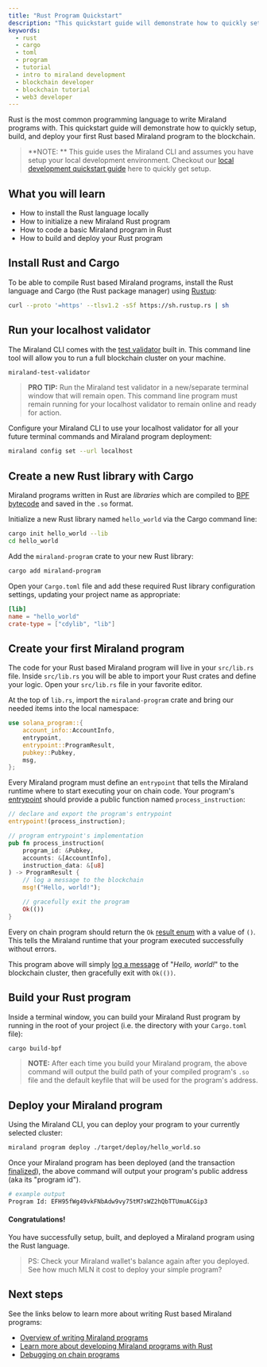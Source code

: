 ```yaml
---
title: "Rust Program Quickstart"
description: "This quickstart guide will demonstrate how to quickly setup, build, and deploy your first Rust based Miraland program to the blockchain."
keywords:
  - rust
  - cargo
  - toml
  - program
  - tutorial
  - intro to miraland development
  - blockchain developer
  - blockchain tutorial
  - web3 developer
---
```


Rust is the most common programming language to write Miraland programs with. This quickstart guide will demonstrate how to quickly setup, build, and deploy your first Rust based Miraland program to the blockchain.

> **NOTE: **
> This guide uses the Miraland CLI and assumes you have setup your local development environment. Checkout our [local development quickstart guide](./local.md) here to quickly get setup.

## What you will learn

- How to install the Rust language locally
- How to initialize a new Miraland Rust program
- How to code a basic Miraland program in Rust
- How to build and deploy your Rust program

## Install Rust and Cargo

To be able to compile Rust based Miraland programs, install the Rust language and Cargo (the Rust package manager) using [Rustup](https://rustup.rs/):

```bash
curl --proto '=https' --tlsv1.2 -sSf https://sh.rustup.rs | sh
```

## Run your localhost validator

The Miraland CLI comes with the [test validator](../developing/test-validator.md) built in. This command line tool will allow you to run a full blockchain cluster on your machine.

```bash
miraland-test-validator
```

> **PRO TIP:**
> Run the Miraland test validator in a new/separate terminal window that will remain open. This command line program must remain running for your localhost validator to remain online and ready for action.

Configure your Miraland CLI to use your localhost validator for all your future terminal commands and Miraland program deployment:

```bash
miraland config set --url localhost
```

## Create a new Rust library with Cargo

Miraland programs written in Rust are _libraries_ which are compiled to [BPF bytecode](../developing/on-chain-programs/overview#berkeley-packet-filter-bpf) and saved in the `.so` format.

Initialize a new Rust library named `hello_world` via the Cargo command line:

```bash
cargo init hello_world --lib
cd hello_world
```

Add the `miraland-program` crate to your new Rust library:

```bash
cargo add miraland-program
```

Open your `Cargo.toml` file and add these required Rust library configuration settings, updating your project name as appropriate:

```toml
[lib]
name = "hello_world"
crate-type = ["cdylib", "lib"]
```

## Create your first Miraland program

The code for your Rust based Miraland program will live in your `src/lib.rs` file. Inside `src/lib.rs` you will be able to import your Rust crates and define your logic. Open your `src/lib.rs` file in your favorite editor.

At the top of `lib.rs`, import the `miraland-program` crate and bring our needed items into the local namespace:

```rust
use solana_program::{
    account_info::AccountInfo,
    entrypoint,
    entrypoint::ProgramResult,
    pubkey::Pubkey,
    msg,
};
```

Every Miraland program must define an `entrypoint` that tells the Miraland runtime where to start executing your on chain code. Your program's [entrypoint](../developing/on-chain-programs/developing-rust#program-entrypoint) should provide a public function named `process_instruction`:

```rust
// declare and export the program's entrypoint
entrypoint!(process_instruction);

// program entrypoint's implementation
pub fn process_instruction(
    program_id: &Pubkey,
    accounts: &[AccountInfo],
    instruction_data: &[u8]
) -> ProgramResult {
    // log a message to the blockchain
    msg!("Hello, world!");

    // gracefully exit the program
    Ok(())
}
```

Every on chain program should return the `Ok` [result enum](https://doc.rust-lang.org/std/result/) with a value of `()`. This tells the Miraland runtime that your program executed successfully without errors.

This program above will simply [log a message](../developing/on-chain-programs/debugging#logging) of "_Hello, world!_" to the blockchain cluster, then gracefully exit with `Ok(())`.

## Build your Rust program

Inside a terminal window, you can build your Miraland Rust program by running in the root of your project (i.e. the directory with your `Cargo.toml` file):

```bash
cargo build-bpf
```

> **NOTE:**
> After each time you build your Miraland program, the above command will output the build path of your compiled program's `.so` file and the default keyfile that will be used for the program's address.

## Deploy your Miraland program

Using the Miraland CLI, you can deploy your program to your currently selected cluster:

```bash
miraland program deploy ./target/deploy/hello_world.so
```

Once your Miraland program has been deployed (and the transaction [finalized](../cluster/commitments.md)), the above command will output your program's public address (aka its "program id").

```bash
# example output
Program Id: EFH95fWg49vkFNbAdw9vy75tM7sWZ2hQbTTUmuACGip3
```

#### Congratulations!

You have successfully setup, built, and deployed a Miraland program using the Rust language.

> PS: Check your Miraland wallet's balance again after you deployed. See how much MLN it cost to deploy your simple program?

## Next steps

See the links below to learn more about writing Rust based Miraland programs:

- [Overview of writing Miraland programs](../developing/on-chain-programs/overview)
- [Learn more about developing Miraland programs with Rust](../developing/on-chain-programs/developing-Rust)
- [Debugging on chain programs](../developing/on-chain-programs/debugging)
